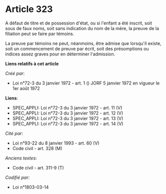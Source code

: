 # Article 323

A défaut de titre et de possession d'état, ou si l'enfant a été inscrit, soit sous de faux noms, soit sans indication du nom
de la mère, la preuve de la filiation peut se faire par témoins.

La preuve par témoins ne peut, néanmoins, être admise que lorsqu'il existe, soit un commencement de preuve par écrit, soit
des présomptions ou indices assez graves pour en déterminer l'admission.

**Liens relatifs à cet article**

_Créé par_:

  - Loi n°72-3 du 3 janvier 1972 - art. 1 () JORF 5 janvier 1972 en vigueur le 1er août 1972

**Liens**:

  - SPEC_APPLI: Loi n°72-3 du 3 janvier 1972 - art. 11 (V)
  - SPEC_APPLI: Loi n°72-3 du 3 janvier 1972 - art. 12 (V)
  - SPEC_APPLI: Loi n°72-3 du 3 janvier 1972 - art. 13 (V)
  - SPEC_APPLI: Loi n°72-3 du 3 janvier 1972 - art. 14 (V)

_Cité par_:

  - Loi n°93-22 du 8 janvier 1993 - art. 60 (V)
  - Code civil - art. 328 (M)

_Anciens textes_:

  - Code civil - art. 311-9 (T)

_Codifié par_:

  - Loi n°1803-03-14
